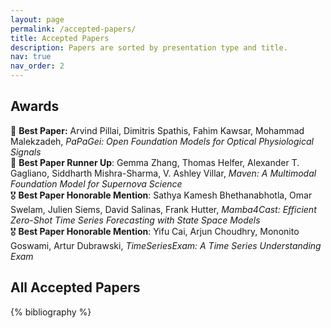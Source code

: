 ```yaml
---
layout: page
permalink: /accepted-papers/
title: Accepted Papers
description: Papers are sorted by presentation type and title.
nav: true
nav_order: 2
---
```


## Awards

🥇 **Best Paper:** Arvind Pillai, Dimitris Spathis, Fahim Kawsar, Mohammad Malekzadeh, _PaPaGei: Open Foundation Models for Optical Physiological Signals_    
🥈 **Best Paper Runner Up**: Gemma Zhang, Thomas Helfer, Alexander T. Gagliano, Siddharth Mishra-Sharma, V. Ashley Villar, _Maven: A Multimodal Foundation Model for Supernova Science_    
🎖️ **Best Paper Honorable Mention**: Sathya Kamesh Bhethanabhotla, Omar Swelam, Julien Siems, David Salinas, Frank Hutter, _Mamba4Cast: Efficient Zero-Shot Time Series Forecasting with State Space Models_    
🎖️ **Best Paper Honorable Mention**: Yifu Cai, Arjun Choudhry, Mononito Goswami, Artur Dubrawski, _TimeSeriesExam: A Time Series Understanding Exam_    

## All Accepted Papers

<div class="publications">

{% bibliography %}

</div>